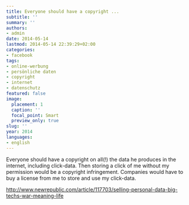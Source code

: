 ```yaml
---
title: Everyone should have a copyright ...
subtitle: ''
summary: ''
authors:
- admin
date: 2014-05-14
lastmod: 2014-05-14 22:39:29+02:00
categories:
- facebook
tags:
- online-werbung
- persönliche daten
- copyright
- internet
- datenschutz
featured: false
image:
  placement: 1
  caption: ''
  focal_point: Smart
  preview_only: true
slug: ''
year: 2014
languages:
- english
---
```


Everyone should have a copyright on all(!) the data he produces in the internet, including click-data. Then storing a click of me without my permission would be a copyright infringement. Companies would have to buy a license from me to store and use my click-data.

http://www.newrepublic.com/article/117703/selling-personal-data-big-techs-war-meaning-life